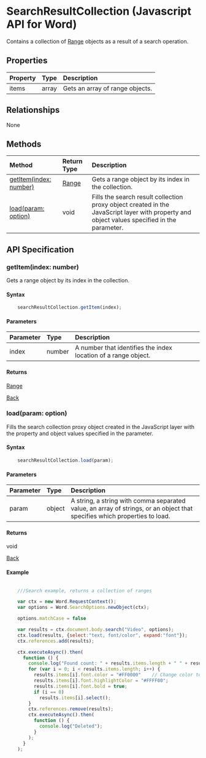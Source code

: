 # SearchResultCollection (Javascript API for Word)

Contains a collection of [Range](range.md) objects as a result of a search operation.


## Properties

| Property         | Type    |Description|
|:-----------------|:--------|:----------|
|items|  array | Gets an array of range objects. |


## Relationships
None  

## Methods

| Method     | Return Type    |Description|
|:-----------------|:--------|:----------|
|[getItem(index: number)](#getitemindex-number)| [Range](range.md)   | Gets a range object by its index in the collection. |
|[load(param: option)](#loadparam-option)|void|Fills the search result collection proxy object created in the JavaScript layer with property and object values specified in the parameter.|


## API Specification

### getItem(index: number)

Gets a range object by its index in the collection.

#### Syntax
```js
    searchResultCollection.getItem(index);
```
#### Parameters

| Parameter       | Type    |Description|
|:---------------|:--------|:----------|
|index|number|  A number that identifies the index location of a range object.  |

#### Returns

[Range](range.md)


[Back](#methods)


### load(param: option)
Fills the search collection proxy object created in the JavaScript layer with the property and object values specified in the parameter.

#### Syntax
```js
    searchResultCollection.load(param);
```

#### Parameters
| Parameter       | Type    |Description|
|:---------------|:--------|:----------|
|param|object| A string, a string with comma separated value, an array of strings, or an object that specifies which properties to load.  |

#### Returns
void

[Back](#methods)





#### Example
```js

    ///Search example, returns a collection of ranges

    var ctx = new Word.RequestContext();
    var options = Word.SearchOptions.newObject(ctx);

    options.matchCase = false

    var results = ctx.document.body.search("Video", options);
    ctx.load(results, {select:"text, font/color", expand:"font"});
    ctx.references.add(results);

    ctx.executeAsync().then(
      function () {
        console.log("Found count: " + results.items.length + " " + results.items[0].font.color );
        for (var i = 0; i < results.items.length; i++) {
          results.items[i].font.color = "#FF0000"    // Change color to Red
          results.items[i].font.highlightColor = "#FFFF00";
          results.items[i].font.bold = true;
          if (i == 0)
            results.items[i].select();
        }
        ctx.references.remove(results);
        ctx.executeAsync().then(
          function () {
            console.log("Deleted");
          }
        );
      }
    );

```



